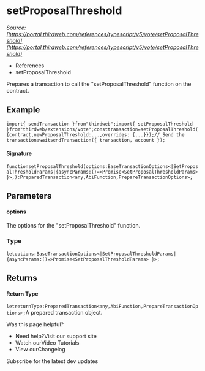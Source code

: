 # setProposalThreshold

*Source: [https://portal.thirdweb.com/references/typescript/v5/vote/setProposalThreshold](https://portal.thirdweb.com/references/typescript/v5/vote/setProposalThreshold)*

* References
* setProposalThreshold

Prepares a transaction to call the "setProposalThreshold" function on the contract.

## Example

`import{ sendTransaction }from"thirdweb";import{ setProposalThreshold }from"thirdweb/extensions/vote";consttransaction=setProposalThreshold({contract,newProposalThreshold:...,overrides: {...}});// Send the transactionawaitsendTransaction({ transaction, account });`
#### Signature

`functionsetProposalThreshold(options:BaseTransactionOptions<|SetProposalThresholdParams|{asyncParams:()=>Promise<SetProposalThresholdParams> }>,):PreparedTransaction<any,AbiFunction,PrepareTransactionOptions>;`
## Parameters

#### options

The options for the "setProposalThreshold" function.

### Type

`letoptions:BaseTransactionOptions<|SetProposalThresholdParams|{asyncParams:()=>Promise<SetProposalThresholdParams> }>;`
## Returns

#### Return Type

`letreturnType:PreparedTransaction<any,AbiFunction,PrepareTransactionOptions>;`A prepared transaction object.

Was this page helpful?

* Need help?Visit our support site
* Watch ourVideo Tutorials
* View ourChangelog

Subscribe for the latest dev updates

